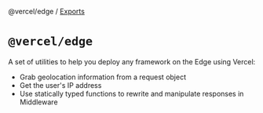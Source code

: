 @vercel/edge / [Exports](modules.md)

# `@vercel/edge`

A set of utilities to help you deploy any framework on the Edge using Vercel:

- Grab geolocation information from a request object
- Get the user's IP address
- Use statically typed functions to rewrite and manipulate responses in Middleware
